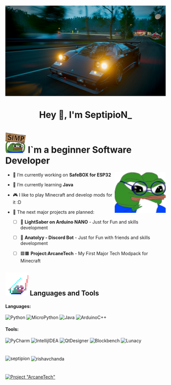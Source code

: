![Head](https://github.com/SeptipioN/SeptipioN/blob/main/assets/20240505175314_1.jpg)
<h1 align="center">Hey 👋, I'm SeptipioN_</h1>

# ![Head2](https://github.com/SeptipioN/SeptipioN/blob/main/assets/Pepe%20Simp.png) I`m a beginner Software Developer

<img align="right" alt="Hmmmm" width="160" src="https://github.com/SeptipioN/SeptipioN/blob/main/assets/Hmmmm.png">

- 🔭 I’m currently working on **SafeBOX for ESP32**

- 🌱 I’m currently learning **Java** 

- 🎮 I like to play Minecraft and develop mods for it :D

- 🔮 The next major projects are planned:
    - [ ] 🌠 **LightSaber on Arduino NANO** - Just for Fun and skills development
    - [ ] 🤖 **Anatolyy - Discord Bot** - Just for Fun with friends and skills development
    - [ ] 🟩🟫 **Project:ArcaneTech** - My First Major Tech Modpack for Minecraft


##   ![Tools](https://github.com/SeptipioN/SeptipioN/blob/main/assets/_pepesaber_.gif) Languages and Tools
#### Languages:
 ![Python](https://img.shields.io/badge/Python-f5050f?style=for-the-badge&logo=python&logoColor=white) 
 ![MicroPython](https://img.shields.io/badge/MicroPython-f5050f?style=for-the-badge&logo=micropython&logoColor=fff) 
 ![Java](https://img.shields.io/badge/Java-f5050f?style=for-the-badge&logo=coffeescript&logoColor=fff) 
 ![ArduinoC++](https://img.shields.io/badge/Arduino_C++-f5050f?style=for-the-badge&logo=Arduino&logoColor=fff)
#### Tools:
 ![PyCharm](https://img.shields.io/badge/PyCharm-f5050f?style=for-the-badge&logo=pycharm&logoColor=fff) 
 ![IntellijIDEA](https://img.shields.io/badge/Intellij_IDEA-f5050f?style=for-the-badge&logo=IntellijIDEA&logoColor=fff) 
 ![QtDesigner](https://img.shields.io/badge/Qt_Designer-f5050f?style=for-the-badge&logo=qt&logoColor=fff) 
 ![Blockbench](https://img.shields.io/badge/Blockbench-f5050f?style=for-the-badge&logo=Blockbench&logoColor=fff)
 ![Lunacy](https://img.shields.io/badge/Lunacy-f5050f?style=for-the-badge&logo=Lunacy&logoColor=fff)

#

<p><img align="left" src="https://github-readme-stats.vercel.app/api/top-langs?username=septipion&show_icons=true&locale=en&layout=compact&theme=tokyonight" alt="septipion" /></p>
<p>&nbsp;<img align="center" src="https://github-readme-stats.vercel.app/api?username=septipion&show_icons=true&locale=en&theme=tokyonight" alt="rishavchanda" /></p>

#

[![Project "ArcaneTech"](https://github.com/SeptipioN/SeptipioN/blob/main/assets/ArcaneTech.gif)](https://discord.com/invite/EjQa8b97Vz)



